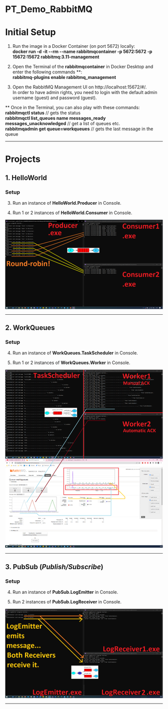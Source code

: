 # PT_Demo_RabbitMQ

# Initial Setup

1. Run the image in a Docker Container (on port 5672) locally:  
**docker run -d -it --rm --name rabbitmqcontainer -p 5672:5672 -p 15672:15672 rabbitmq:3.11-management**

2. Open the Terminal of the **rabbitmqcontainer** in Docker Desktop and enter the following commands **:  
**rabbitmq-plugins enable rabbitmq_management**

3. Open the RabbitMQ Management UI on http://localhost:15672/#/.  
In order to have admin rights, you need to login with the default admin username (guest) and password (guest).

** Once in the Terminal, you can also play with these commands:  
**rabbitmqctl status** // gets the status  
**rabbitmqctl list_queues name messages_ready messages_unacknowledged** // get a list of queues etc.  
**rabbitmqadmin get queue=workqueues**  // gets the last message in the queue

---

# Projects

## 1. HelloWorld

### Setup

3. Run an instance of **HelloWorld.Producer** in Console.

4. Run 1 or 2 instances of **HelloWorld.Consumer** in Console.

![HelloWorld](res/HelloWorld.png)

---

## 2. WorkQueues

### Setup

4. Run an instance of **WorkQueues.TaskScheduler** in Console.

5. Run 1 or 2 instances of **WorkQueues.Worker** in Console.

![WorkQueues](res/WorkQueues.png)

---

## 3. PubSub (*Publish/Subscribe*)

### Setup

4. Run an instance of **PubSub.LogEmitter** in Console.

5. Run 2 instances of **PubSub.LogReceiver** in Console.

![PubSub](res/PubSub.png)

---